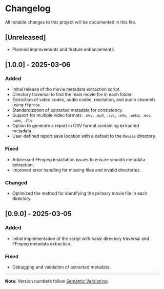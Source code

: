 # Changelog

All notable changes to this project will be documented in this file.

## [Unreleased]
- Planned improvements and feature enhancements.

## [1.0.0] - 2025-03-06
### Added
- Initial release of the movie metadata extraction script.
- Directory traversal to find the main movie file in each folder.
- Extraction of video codec, audio codec, resolution, and audio channels using `ffprobe`.
- Standardization of extracted metadata for consistency.
- Support for multiple video formats: `.mkv`, `.mp4`, `.avi`, `.m4v`, `.webm`, `.mov`, `.wmv`, `.flv`.
- Option to generate a report in CSV format containing extracted metadata.
- User-defined report save location with a default to the `Movies` directory.

### Fixed
- Addressed FFmpeg installation issues to ensure smooth metadata extraction.
- Improved error handling for missing files and invalid directories.

### Changed
- Optimized the method for identifying the primary movie file in each directory.

## [0.9.0] - 2025-03-05
### Added
- Initial implementation of the script with basic directory traversal and FFmpeg metadata extraction.

### Fixed
- Debugging and validation of extracted metadata.

---

**Note:** Version numbers follow [Semantic Versioning](https://semver.org/).